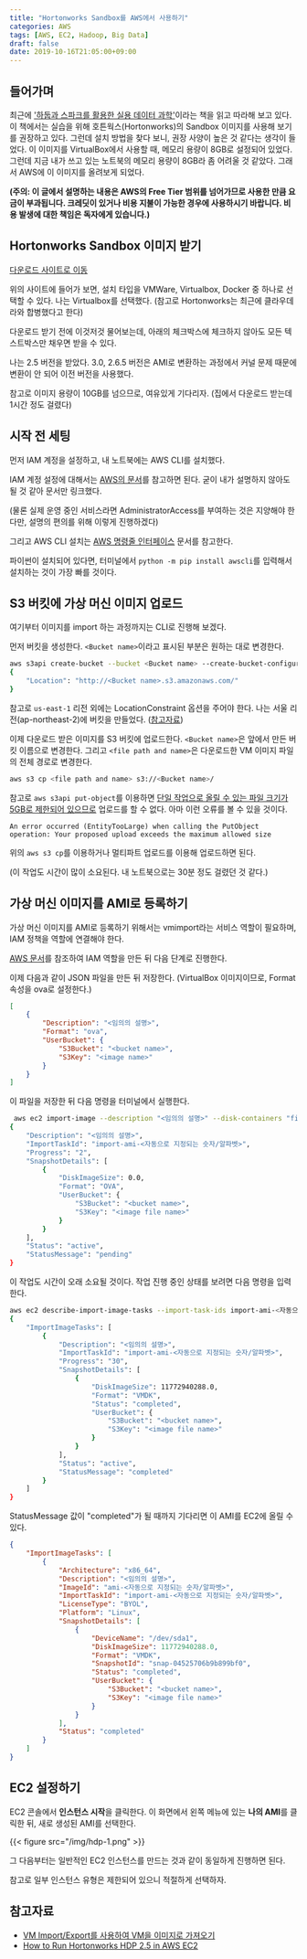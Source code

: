 ```yaml
---
title: "Hortonworks Sandbox를 AWS에서 사용하기"
categories: AWS
tags: [AWS, EC2, Hadoop, Big Data]
draft: false
date: 2019-10-16T21:05:00+09:00
---
```


## 들어가며

최근에 ['하둡과 스파크를 활용한 실용 데이터 과학'](http://www.yes24.com/Product/Goods/44307209)이라는 책을 읽고 따라해 보고 있다. 이 책에서는 실습을 위해 호튼웍스(Hortonworks)의 Sandbox 이미지를 사용해 보기를 권장하고 있다. 그런데 설치 방법을 찾다 보니, 권장 사양이 높은 것 같다는 생각이 들었다. 이 이미지를 VirtualBox에서 사용할 때, 메모리 용량이 8GB로 설정되어 있었다. 그런데 지금 내가 쓰고 있는 노트북의 메모리 용량이 8GB라 좀 어려울 것 같았다. 그래서 AWS에 이 이미지를 올려보게 되었다. 

__(주의: 이 글에서 설명하는 내용은 AWS의 Free Tier 범위를 넘어가므로 사용한 만큼 요금이 부과됩니다. 크레딧이 있거나 비용 지불이 가능한 경우에 사용하시기 바랍니다. 비용 발생에 대한 책임은 독자에게 있습니다.)__

## Hortonworks Sandbox 이미지 받기

[다운로드 사이트로 이동](https://www.cloudera.com/downloads/hortonworks-sandbox/hdp.html)

위의 사이트에 들어가 보면, 설치 타입을 VMWare, Virtualbox, Docker 중 하나로 선택할 수 있다. 나는 Virtualbox를 선택했다. (참고로 Hortonworks는 최근에  클라우데라와 합병했다고 한다)

다운로드 받기 전에 이것저것 물어보는데, 아래의 체크박스에 체크하지 않아도 모든 텍스트박스만 채우면 받을 수 있다. 

나는 2.5 버전을 받았다. 3.0, 2.6.5 버전은 AMI로 변환하는 과정에서 커널 문제 때문에 변환이 안 되어 이전 버전을 사용했다. 

참고로 이미지 용량이 10GB를 넘으므로, 여유있게 기다리자. (집에서 다운로드 받는데 1시간 정도 걸렸다)

## 시작 전 세팅

먼저 IAM 계정을 설정하고, 내 노트북에는 AWS CLI를 설치했다.

IAM 계정 설정에 대해서는 [AWS의 문서](https://docs.aws.amazon.com/ko_kr/IAM/latest/UserGuide/getting-started_create-admin-group.html)를 참고하면 된다. 굳이 내가 설명하지 않아도 될 것 같아 문서만 링크했다.

(물론 실제 운영 중인 서비스라면 AdministratorAccess를 부여하는 것은 지양해야 한다만, 설명의 편의를 위해 이렇게 진행하겠다)

그리고 AWS CLI 설치는 [AWS 명령줄 인터페이스](https://aws.amazon.com/ko/cli/) 문서를 참고한다. 

파이썬이 설치되어 있다면, 터미널에서 `python -m pip install awscli`를 입력해서 설치하는 것이 가장 빠를 것이다.

## S3 버킷에 가상 머신 이미지 업로드

여기부터 이미지를 import 하는 과정까지는 CLI로 진행해 보겠다. 

먼저 버킷을 생성한다. `<Bucket name>`이라고 표시된 부분은 원하는 대로 변경한다.

```bash
aws s3api create-bucket --bucket <Bucket name> --create-bucket-configuration LocationConstraint=ap-northeast-2
{
    "Location": "http://<Bucket name>.s3.amazonaws.com/"
}
```

참고로 `us-east-1` 리전 외에는 LocationConstraint 옵션을 주어야 한다. 나는 서울 리전(ap-northeast-2)에 버킷을 만들었다. ([참고자료](https://stackoverflow.com/questions/49174673/aws-s3api-create-bucket-bucket-make-exception))

이제 다운로드 받은 이미지를 S3 버킷에 업로드한다. `<Bucket name>`은 앞에서 만든 버킷 이름으로 변경한다. 그리고 `<file path and name>`은 다운로드한 VM 이미지 파일의 전체 경로로 변경한다.

```bash
aws s3 cp <file path and name> s3://<Bucket name>/
```

참고로 `aws s3api put-object`를 이용하면 [단일 작업으로 올릴 수 있는 파일 크기가 5GB로 제한되어 있으므로](https://docs.aws.amazon.com/ko_kr/AmazonS3/latest/dev/UploadingObjects.html) 업로드를 할 수 없다. 아마 이런 오류를 볼 수 있을 것이다.

`An error occurred (EntityTooLarge) when calling the PutObject operation: Your proposed upload exceeds the maximum allowed size`

위의 `aws s3 cp`를 이용하거나 멀티파트 업로드를 이용해 업로드하면 된다. 

(이 작업도 시간이 많이 소요된다. 내 노트북으로는 30분 정도 걸렸던 것 같다.)

## 가상 머신 이미지를 AMI로 등록하기

가상 머신 이미지를 AMI로 등록하기 위해서는 vmimport라는 서비스 역할이 필요하며, IAM 정책을 역할에 연결해야 한다.

[AWS 문서](https://docs.aws.amazon.com/ko_kr/vm-import/latest/userguide/vmie_prereqs.html#vmimport-role)를 참조하여 IAM 역할을 만든 뒤 다음 단계로 진행한다.

이제 다음과 같이 JSON 파일을 만든 뒤 저장한다. (VirtualBox 이미지이므로, Format 속성을 ova로 설정한다.)

```json
[
    {
        "Description": "<임의의 설명>",
        "Format": "ova",
        "UserBucket": {
            "S3Bucket": "<bucket name>",
            "S3Key": "<image name>"
        }
    }
]
```

이 파일을 저장한 뒤 다음 명령을 터미널에서 실행한다.

```bash
 aws ec2 import-image --description "<임의의 설명>" --disk-containers "file://<작성한 JSON 파일의 위치>"
{
    "Description": "<임의의 설명>",
    "ImportTaskId": "import-ami-<자동으로 지정되는 숫자/알파벳>",
    "Progress": "2",
    "SnapshotDetails": [
        {
            "DiskImageSize": 0.0,
            "Format": "OVA",
            "UserBucket": {
                "S3Bucket": "<bucket name>",
                "S3Key": "<image file name>"
            }
        }
    ],
    "Status": "active",
    "StatusMessage": "pending"
}
```

이 작업도 시간이 오래 소요될 것이다. 작업 진행 중인 상태를 보려면 다음 명령을 입력한다. 

```bash
aws ec2 describe-import-image-tasks --import-task-ids import-ami-<자동으로 지정되는 숫자/알파벳>
{
    "ImportImageTasks": [
        {
            "Description": "<임의의 설명>",
            "ImportTaskId": "import-ami-<자동으로 지정되는 숫자/알파벳>",
            "Progress": "30",
            "SnapshotDetails": [
                {
                    "DiskImageSize": 11772940288.0,
                    "Format": "VMDK",
                    "Status": "completed",
                    "UserBucket": {
                        "S3Bucket": "<bucket name>",
                        "S3Key": "<image file name>"
                    }
                }
            ],
            "Status": "active",
            "StatusMessage": "completed"
        }
    ]
}
```

StatusMessage 값이 "completed"가 될 때까지 기다리면 이 AMI를 EC2에 올릴 수 있다.

```json
{
    "ImportImageTasks": [
        {
            "Architecture": "x86_64",
            "Description": "<임의의 설명>",
            "ImageId": "ami-<자동으로 지정되는 숫자/알파벳>",
            "ImportTaskId": "import-ami-<자동으로 지정되는 숫자/알파벳>",
            "LicenseType": "BYOL",
            "Platform": "Linux",
            "SnapshotDetails": [
                {
                    "DeviceName": "/dev/sda1",
                    "DiskImageSize": 11772940288.0,
                    "Format": "VMDK",
                    "SnapshotId": "snap-04525706b9b899bf0",
                    "Status": "completed",
                    "UserBucket": {
                        "S3Bucket": "<bucket name>",
                        "S3Key": "<image file name>"
                    }
                }
            ],
            "Status": "completed"
        }
    ]
}
```

## EC2 설정하기

EC2 콘솔에서 **인스턴스 시작**을 클릭한다. 이 화면에서 왼쪽 메뉴에 있는 **나의 AMI**를 클릭한 뒤, 새로 생성된 AMI를 선택한다.

{{< figure src="/img/hdp-1.png" >}}

그 다음부터는 일반적인 EC2 인스턴스를 만드는 것과 같이 동일하게 진행하면 된다. 

참고로 일부 인스턴스 유형은 제한되어 있으니 적절하게 선택하자.

## 참고자료

* [VM Import/Export를 사용하여 VM을 이미지로 가져오기](https://docs.aws.amazon.com/ko_kr/vm-import/latest/userguide/vmimport-image-import.html)
* [How to Run Hortonworks HDP 2.5 in AWS EC2](https://ahmadhajjar.me/blog/2018/04/28/how-to-run-hortonworks-hdp-2-5-in-aws-ec2/)